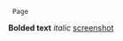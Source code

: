      Page
**Bolded text**
*italic*
[screenshot](https://github.com/chrisschouten/phase-0-gps-1/blob/master/screenshot.png)
